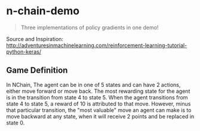 # n-chain-demo

> Three implementations of policy gradients in one demo!

Source and Inspiration: http://adventuresinmachinelearning.com/reinforcement-learning-tutorial-python-keras/

## Game Definition
In NChain, The agent can be in one of 5 states and can have 2 actions, either move forward or move back.
The most rewarding state for the agent is in the transition from state 4 to state 5.
When the agent transitions from state 4 to state 5, a reward of 10 is attributed to that move.
However, minus that particular transition, the "most valuable" move an agent can make is to move backward at any state, when it will receive 2 points and be replaced in state 0.
